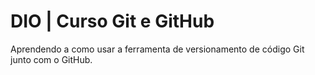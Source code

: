 # DIO | Curso Git e GitHub

Aprendendo a como usar a ferramenta de versionamento de código Git junto com o GitHub.

